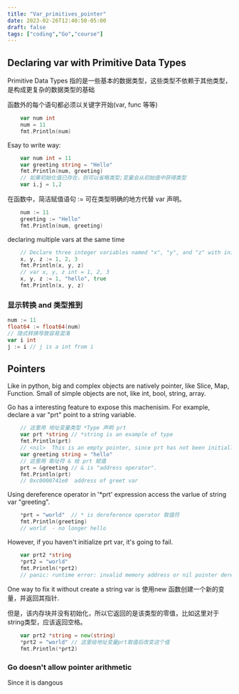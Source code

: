 ```yaml
---
title: "Var_primitives_pointer"
date: 2023-02-26T12:40:50-05:00
draft: false
tags: ["coding","Go","course"]
---
```


## Declaring var with Primitive Data Types
Primitive Data Types 指的是一些基本的数据类型，这些类型不依赖于其他类型，是构成更复杂的数据类型的基础

函数外的每个语句都必须以关键字开始(var, func 等等)
```go
	var num int
	num = 11
	fmt.Println(num)
```
Esay to write way:
```go
	var num int = 11
	var greeting string = "Hello"
	fmt.Println(num, greeting)
	// 如果初始化值已存在，则可以省略类型;变量会从初始值中获得类型
	var i,j = 1,2
```
在函数中，简洁赋值语句 := 可在类型明确的地方代替 var 声明。
```go
	num := 11
	greeting := "Hello"
	fmt.Println(num, greeting)
```
declaring multiple vars at the same time
```go
	// Declare three integer variables named "x", "y", and "z" with initial values of 1, 2, and 3, respectively. GO简洁的特色！
	x, y, z := 1, 2, 3
	fmt.Println(x, y, z)
	// var x, y, z int = 1, 2, 3
	x, y, z := 1, "hello", true
	fmt.Println(x, y, z)
```
### 显示转换 and 类型推到

```go
num := 11
float64 := float64(num)
// 隐式转换导致容易混淆
var i int
j := i // j is a int from i
```

## Pointers
Like in python, big and complex objects are natively pointer, like Slice, Map, Function. Small of simple objects are not, like int, bool, string, array.

Go has a interesting feature to expose this machenisim. For example, declare a var "prt" point to a string variable.
```go
	// 这里用 地址变量类型 *Type 声明 prt
    var prt *string // *string is an example of type 
	fmt.Println(prt)
    // <nil>  This is an empty pointer, since prt has not been initiallized
    var greeting string = "hello"
	// 这里用 取址符 & 给 prt 赋值
	prt = &greeting // & is "address operator". 
	fmt.Println(prt)
    // 0xc0000741e0  address of greet var
```
Using dereference operator in '*prt' expression access the varlue of string var "greeting".
```go
    *prt = "world"  // * is dereference operator 取值符
	fmt.Println(greeting)
    // world  - no longer hello
```
However, if you haven't initialize prt var, it's going to fail.
```go
	var prt2 *string
	*prt2 = "world"
	fmt.Println(*prt2)
    // panic: runtime error: invalid memory address or nil pointer dereference
```
One way to fix it without create a string var is 使用new 函数创建一个新的变量，并返回其指针.

但是，该内存块并没有初始化，所以它返回的是该类型的零值，比如这里对于string类型，应该返回空格。

```go
	var prt2 *string = new(string)
	*prt2 = "world" // 这里给地址变量prt取值后改变这个值
	fmt.Println(*prt2)
```


###  Go doesn't allow pointer arithmetic
Since it is dangous